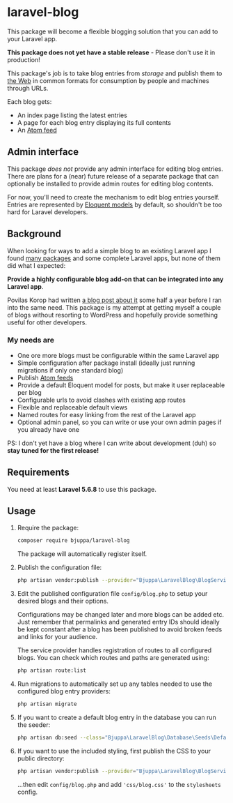 # laravel-blog

This package will become a flexible blogging solution that you can add to your Laravel app.

**This package does not yet have a stable release** - Please don't use it in production!

This package's job is to take blog entries from *storage* and publish them to
[the Web](https://en.wikipedia.org/wiki/World_Wide_Web)
in common formats for consumption by people and machines through URLs.

Each blog gets:

- An index page listing the latest entries
- A page for each blog entry displaying its full contents
- An [Atom feed](https://en.wikipedia.org/wiki/Atom_(standard))

## Admin interface

This package *does not* provide any admin interface for editing blog entries.
There are plans for a (near) future release of a separate package
that can optionally be installed to provide admin routes for editing blog contents.

For now, you'll need to create the mechanism to edit blog entries yourself.
Entries are represented by [Eloquent models](https://laravel.com/docs/eloquent) by default,
so shouldn't be too hard for Laravel developers.

## Background

When looking for ways to add a simple blog to an existing Laravel app I found
[many packages](https://packagist.org/?q=laravel%20blog)
and some complete Laravel apps, but none of them did what I expected:

**Provide a highly configurable blog add-on that can be integrated into any Laravel app**.

Povilas Korop had written
[a blog post about it](https://quickadminpanel.com/blog/blog-packages-for-laravel-nothing-to-choose-from/)
some half a year before I ran into the same need.
This package is my attempt at getting myself a couple of blogs without resorting to WordPress
and hopefully provide something useful for other developers.

### My needs are

- One ore more blogs must be configurable within the same Laravel app
- Simple configuration after package install (ideally just running migrations if only one standard blog)
- Publish [Atom feeds](https://en.wikipedia.org/wiki/Atom_(standard))
- Provide a default Eloquent model for posts, but make it user replaceable per blog
- Configurable urls to avoid clashes with existing app routes
- Flexible and replaceable default views
- Named routes for easy linking from the rest of the Laravel app
- Optional admin panel, so you can write or use your own admin pages if you already have one

PS: I don't yet have a blog where I can write about development (duh) so
**stay tuned for the first release!**

## Requirements

You need at least **Laravel 5.6.8** to use this package.

## Usage

1. Require the package:

    ```bash
    composer require bjuppa/laravel-blog
    ```

    The package will automatically register itself.

2. Publish the configuration file:

    ```bash
    php artisan vendor:publish --provider="Bjuppa\LaravelBlog\BlogServiceProvider" --tag="blog-config"
    ```

3. Edit the published configuration file `config/blog.php` to setup your desired blogs and their options.

    Configurations may be changed later and more blogs can be added etc.
    Just remember that permalinks and generated entry IDs should ideally be kept constant
    after a blog has been published to avoid broken feeds and links for your audience.

    The service provider handles registration of routes to all configured blogs.
    You can check which routes and paths are generated using:

    ```bash
    php artisan route:list
    ```

4. Run migrations to automatically set up any tables needed to use the configured blog entry providers:

    ```bash
    php artisan migrate
    ```

5. If you want to create a default blog entry in the database you can run the seeder:

    ```bash
    php artisan db:seed --class="Bjuppa\LaravelBlog\Database\Seeds\DefaultBlogEntrySeeder"
    ```

6. If you want to use the included styling, first publish the CSS to your public directory:

    ```bash
    php artisan vendor:publish --provider="Bjuppa\LaravelBlog\BlogServiceProvider" --tag="blog-styling"
    ```

    ...then edit `config/blog.php` and add `'css/blog.css'` to the `stylesheets` config.
